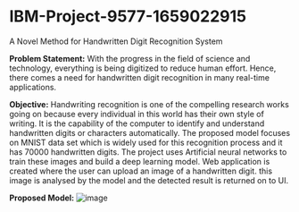 # IBM-Project-9577-1659022915
A Novel Method for Handwritten Digit Recognition System

**Problem Statement:**
With the progress in the field of science and technology, everything is being digitized to reduce human effort. Hence, there comes a need for handwritten digit recognition in many real-time applications.

**Objective:**
Handwriting recognition is one of the compelling research works going on because every individual in this world has their own style of writing. It is the capability of the computer to identify and understand handwritten digits or characters automatically. The proposed model focuses on MNIST data set which is widely used for this recognition process and it has 70000 handwritten digits. The project uses Artificial neural networks to train these images and build a deep learning model. Web application is created where the user can upload an image of a handwritten digit. this image is analysed by the model and the detected result is returned on to UI.

**Proposed Model:**
![image](https://user-images.githubusercontent.com/106163978/195664093-03fded2a-4bc9-4bcb-840d-d246fc95ba8a.png)
